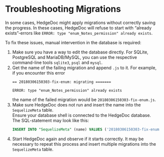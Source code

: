 # Troubleshooting Migrations

In some cases, HedgeDoc might apply migrations without correctly saving the progress.
In these cases, HedgeDoc will refuse to start with “already exists”-errors like
`ERROR: type "enum_Notes_permission" already exists`.

To fix these issues, manual intervention in the database is required:

1. Make sure you have a way to edit the database directly. For SQLite, PostgreSQL and MariaDB/MySQL, you can use the
    respective command-line tools `sqlite3`, `psql` and `mysql`.
2. Get the name of the failing migration and append `.js` to it.
    For example, if you encounter this error
    ```
    == 20180306150303-fix-enum: migrating =======

    ERROR: type "enum_Notes_permission" already exists
    ```
    the name of the failed migration would be `20180306150303-fix-enum.js`.
3. Make sure HedgeDoc does not run and insert the name into the `SequelizeMeta` table.  
   Ensure your database shell is connected to the HedgeDoc database. The SQL-statement may look like this: 
   ```sql
   INSERT INTO "SequelizeMeta" (name) VALUES ('20180306150303-fix-enum.js');
   ```
4. Start HedgeDoc again and observe if it starts correctly. It may be necessary to repeat this process 
    and insert multiple migrations into the `SequelizeMeta` table.
